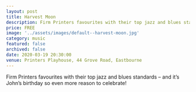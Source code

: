 ```yaml
---
layout: post
title: Harvest Moon
description: Firm Printers favourites with their top jazz and blues standards – and it’s John’s birthday so even more reason to celebrate!
price: FREE
image: '../assets/images/default--harvest-moon.jpg'
category: music
featured: false
archived: false
date: 2020-03-19 20:30:00
venue: Printers Playhouse, 44 Grove Road, Eastbourne
---
```


Firm Printers favourites with their top jazz and blues standards – and it’s John’s birthday so even more reason to celebrate!